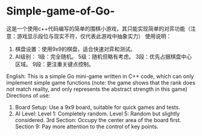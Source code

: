 # Simple-game-of-Go-
这是一个使用c++代码编写的简单的围棋小游戏，其只能实现简单的对弈功能（注意：游戏显示段位与现实不符，仅代表此游戏中抽象实力）
使用说明：
1. 棋盘设置：使用9x9的棋盘，适合快速对弈和测试。
2. AI级别：
1级：完全随机。
5级：随机但略有考虑。
3段：优先占据棋盘中心区域。
9段：更注重关键点控制。

English:
This is a simple Go mini-game written in C++ code, which can only implement simple game functions (note: the game shows that the rank does not match reality, and only represents the abstract strength in this game)
Directions of use:
1. Board Setup: Use a 9x9 board, suitable for quick games and tests.
2. AI Level:
Level 1: Completely random.
Level 5: Random but slightly considered.
3rd Section: Occupy the center area of the board first.
Section 9: Pay more attention to the control of key points.

